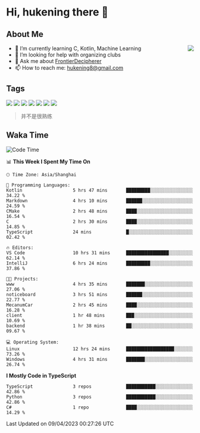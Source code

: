 # Hi, hukening there 👋

## About Me

<a href="#">
  <img align="right" src="https://github-readme-stats-git-masterrstaa-rickstaa.vercel.app/api?username=Tokyo469&count_private=true&show_icons=true&bg_color=15,f2f7fd,E0EAFC" />
</a>

- 🌱 I’m currently learning C, Kotlin, Machine Learning
- 🤔 I’m looking for help with organizing clubs
- 💬 Ask me about [FrontierDecipherer](https://github.com/FrontierDecipherer)
- 📫 How to reach me: hukening8@gmail.com

## Tags

![](https://img.shields.io/badge/-Python-3e74a2?style=flat-square&logo=Python&logoColor=fff)
![](https://img.shields.io/badge/-C++-00579c?style=flat-square&logo=cplusplus&logoColor=fff)
![](https://img.shields.io/badge/-Node.js-339933?style=flat-square&logo=Node.js&logoColor=fff)
![](https://img.shields.io/badge/-React-2d98ce?style=flat-square&logo=React&logoColor=fff)
![](https://img.shields.io/badge/-Linux-000000?style=flat-square&logo=Linux&logoColor=fff)
![](https://img.shields.io/badge/-MySQL-4479A1?style=flat-square&logo=MySQL&logoColor=fff)
![](https://img.shields.io/badge/-MongoDB-47A248?style=flat-square&logo=MongoDB&logoColor=fff)

> 并不是很熟练

## Waka Time

<!--START_SECTION:waka-->
![Code Time](http://img.shields.io/badge/Code%20Time-234%20hrs%2040%20mins-blue)

📊 **This Week I Spent My Time On** 

```text
🕑︎ Time Zone: Asia/Shanghai

💬 Programming Languages: 
Kotlin                   5 hrs 47 mins       █████████░░░░░░░░░░░░░░░░   34.22 % 
Markdown                 4 hrs 10 mins       ██████░░░░░░░░░░░░░░░░░░░   24.59 % 
CMake                    2 hrs 48 mins       ████░░░░░░░░░░░░░░░░░░░░░   16.54 % 
C                        2 hrs 30 mins       ████░░░░░░░░░░░░░░░░░░░░░   14.85 % 
TypeScript               24 mins             █░░░░░░░░░░░░░░░░░░░░░░░░   02.42 % 

🔥 Editors: 
VS Code                  10 hrs 31 mins      ████████████████░░░░░░░░░   62.14 % 
IntelliJ                 6 hrs 24 mins       █████████░░░░░░░░░░░░░░░░   37.86 % 

🐱‍💻 Projects: 
www                      4 hrs 35 mins       ███████░░░░░░░░░░░░░░░░░░   27.06 % 
noticeboard              3 hrs 51 mins       ██████░░░░░░░░░░░░░░░░░░░   22.77 % 
MecanumCar               2 hrs 45 mins       ████░░░░░░░░░░░░░░░░░░░░░   16.28 % 
client                   1 hr 48 mins        ███░░░░░░░░░░░░░░░░░░░░░░   10.69 % 
backend                  1 hr 38 mins        ██░░░░░░░░░░░░░░░░░░░░░░░   09.67 % 

💻 Operating System: 
Linux                    12 hrs 24 mins      ██████████████████░░░░░░░   73.26 % 
Windows                  4 hrs 31 mins       ███████░░░░░░░░░░░░░░░░░░   26.74 % 
```

**I Mostly Code in TypeScript** 

```text
TypeScript               3 repos             ███████████░░░░░░░░░░░░░░   42.86 % 
Python                   3 repos             ███████████░░░░░░░░░░░░░░   42.86 % 
C#                       1 repo              ████░░░░░░░░░░░░░░░░░░░░░   14.29 % 
```




 Last Updated on 09/04/2023 00:27:26 UTC
<!--END_SECTION:waka-->
